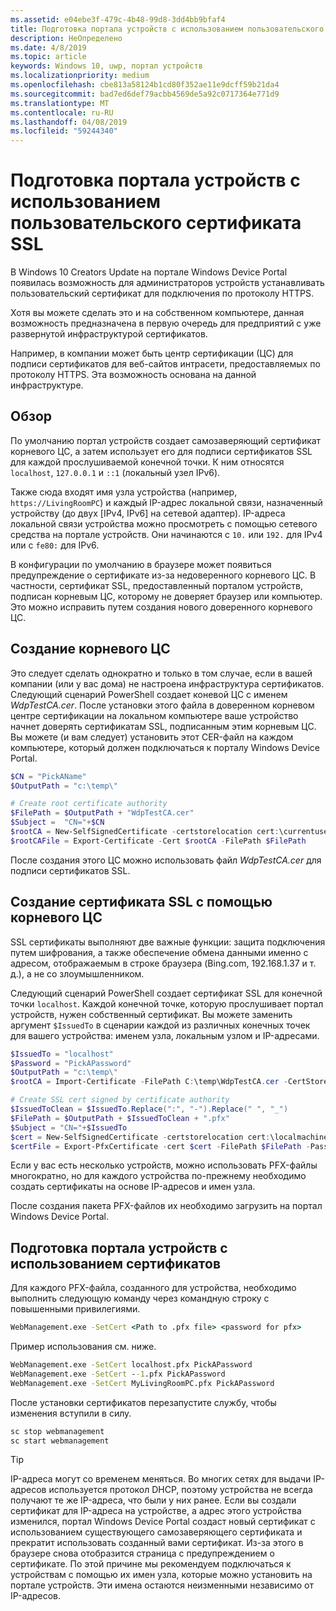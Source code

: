 ```yaml
---
ms.assetid: e04ebe3f-479c-4b48-99d8-3dd4bb9bfaf4
title: Подготовка портала устройств с использованием пользовательского сертификата SSL
description: НеОпределено
ms.date: 4/8/2019
ms.topic: article
keywords: Windows 10, uwp, портал устройств
ms.localizationpriority: medium
ms.openlocfilehash: cbe813a58124b1cd80f352ae11e9dcff59b21da4
ms.sourcegitcommit: bad7ed6def79acbb4569de5a92c0717364e771d9
ms.translationtype: MT
ms.contentlocale: ru-RU
ms.lasthandoff: 04/08/2019
ms.locfileid: "59244340"
---
```

# <a name="provision-device-portal-with-a-custom-ssl-certificate"></a>Подготовка портала устройств с использованием пользовательского сертификата SSL

В Windows 10 Creators Update на портале Windows Device Portal появилась возможность для администраторов устройств устанавливать пользовательский сертификат для подключения по протоколу HTTPS.

Хотя вы можете сделать это и на собственном компьютере, данная возможность предназначена в первую очередь для предприятий с уже развернутой инфраструктурой сертификатов.  

Например, в компании может быть центр сертификации (ЦС) для подписи сертификатов для веб-сайтов интрасети, предоставляемых по протоколу HTTPS. Эта возможность основана на данной инфраструктуре.

## <a name="overview"></a>Обзор

По умолчанию портал устройств создает самозаверяющий сертификат корневого ЦС, а затем использует его для подписи сертификатов SSL для каждой прослушиваемой конечной точки. К ним относятся `localhost`, `127.0.0.1` и `::1` (локальный узел IPv6).

Также сюда входят имя узла устройства (например, `https://LivingRoomPC`) и каждый IP-адрес локальной связи, назначенный устройству (до двух [IPv4, IPv6] на сетевой адаптер).
IP-адреса локальной связи устройства можно просмотреть с помощью сетевого средства на портале устройств. Они начинаются с `10.` или `192.` для IPv4 или с `fe80:` для IPv6.

В конфигурации по умолчанию в браузере может появиться предупреждение о сертификате из-за недоверенного корневого ЦС. В частности, сертификат SSL, предоставленный порталом устройств, подписан корневым ЦС, которому не доверяет браузер или компьютер. Это можно исправить путем создания нового доверенного корневого ЦС.

## <a name="create-a-root-ca"></a>Создание корневого ЦС

Это следует сделать однократно и только в том случае, если в вашей компании (или у вас дома) не настроена инфраструктура сертификатов. Следующий сценарий PowerShell создает коневой ЦС с именем _WdpTestCA.cer_. После установки этого файла в доверенном корневом центре сертификации на локальном компьютере ваше устройство начнет доверять сертификатам SSL, подписанным этим корневым ЦС. Вы можете (и вам следует) установить этот CER-файл на каждом компьютере, который должен подключаться к порталу Windows Device Portal.  

```PowerShell
$CN = "PickAName"
$OutputPath = "c:\temp\"

# Create root certificate authority
$FilePath = $OutputPath + "WdpTestCA.cer"
$Subject =  "CN="+$CN
$rootCA = New-SelfSignedCertificate -certstorelocation cert:\currentuser\my -Subject $Subject -HashAlgorithm "SHA512" -KeyUsage CertSign,CRLSign
$rootCAFile = Export-Certificate -Cert $rootCA -FilePath $FilePath
```

После создания этого ЦС можно использовать файл _WdpTestCA.cer_ для подписи сертификатов SSL.

## <a name="create-an-ssl-certificate-with-the-root-ca"></a>Создание сертификата SSL с помощью корневого ЦС

SSL сертификаты выполняют две важные функции: защита подключения путем шифрования, а также обеспечение обмена данными именно с адресом, отображаемым в строке браузера (Bing.com, 192.168.1.37 и т. д.), а не со злоумышленником.

Следующий сценарий PowerShell создает сертификат SSL для конечной точки `localhost`. Каждой конечной точке, которую прослушивает портал устройств, нужен собственный сертификат. Вы можете заменить аргумент `$IssuedTo` в сценарии каждой из различных конечных точек для вашего устройства: именем узла, локальным узлом и IP-адресами.

```PowerShell
$IssuedTo = "localhost"
$Password = "PickAPassword"
$OutputPath = "c:\temp\"
$rootCA = Import-Certificate -FilePath C:\temp\WdpTestCA.cer -CertStoreLocation Cert:\CurrentUser\My\

# Create SSL cert signed by certificate authority
$IssuedToClean = $IssuedTo.Replace(":", "-").Replace(" ", "_")
$FilePath = $OutputPath + $IssuedToClean + ".pfx"
$Subject = "CN="+$IssuedTo
$cert = New-SelfSignedCertificate -certstorelocation cert:\localmachine\my -Subject $Subject -DnsName $IssuedTo -Signer $rootCA -HashAlgorithm "SHA512"
$certFile = Export-PfxCertificate -cert $cert -FilePath $FilePath -Password (ConvertTo-SecureString -String $Password -Force -AsPlainText)
```

Если у вас есть несколько устройств, можно использовать PFX-файлы многократно, но для каждого устройства по-прежнему необходимо создать сертификаты на основе IP-адресов и имен узла.

После создания пакета PFX-файлов их необходимо загрузить на портал Windows Device Portal.

## <a name="provision-device-portal-with-the-certifications"></a>Подготовка портала устройств с использованием сертификатов

Для каждого PFX-файла, созданного для устройства, необходимо выполнить следующую команду через командную строку с повышенными привилегиями.

```cmd
WebManagement.exe -SetCert <Path to .pfx file> <password for pfx>
```

Пример использования см. ниже.

```cmd
WebManagement.exe -SetCert localhost.pfx PickAPassword
WebManagement.exe -SetCert --1.pfx PickAPassword
WebManagement.exe -SetCert MyLivingRoomPC.pfx PickAPassword
```

После установки сертификатов перезапустите службу, чтобы изменения вступили в силу.

```cmd
sc stop webmanagement
sc start webmanagement
```

> [!TIP]
> IP-адреса могут со временем меняться.
Во многих сетях для выдачи IP-адресов используется протокол DHCP, поэтому устройства не всегда получают те же IP-адреса, что были у них ранее. Если вы создали сертификат для IP-адреса на устройстве, а адрес этого устройства изменился, портал Windows Device Portal создаст новый сертификат с использованием существующего самозаверяющего сертификата и прекратит использовать созданный вами сертификат. Из-за этого в браузере снова отобразится страница с предупреждением о сертификате. По этой причине мы рекомендуем подключаться к устройствам с помощью их имен узла, которые можно установить на портале устройств. Эти имена остаются неизменными независимо от IP-адресов.
